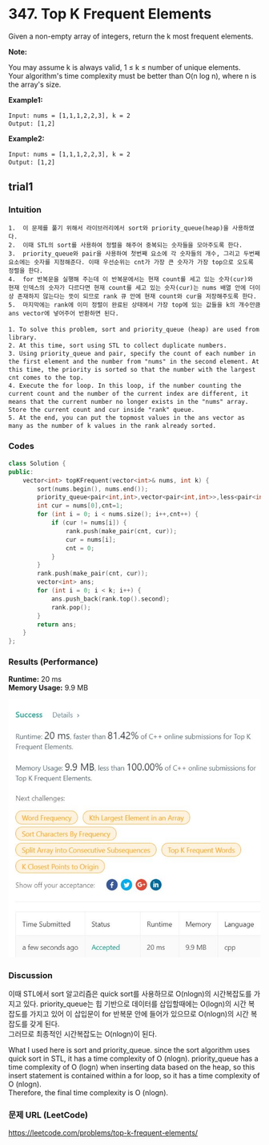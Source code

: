 # 347. Top K Frequent Elements 
Given a non-empty array of integers, return the k most frequent elements.    

**Note:**

You may assume k is always valid, 1 ≤ k ≤ number of unique elements.  
Your algorithm's time complexity must be better than O(n log n), where n is the array's size.  

**Example1:**   
```
Input: nums = [1,1,1,2,2,3], k = 2
Output: [1,2]
```
**Example2:**   
```
Input: nums = [1,1,1,2,2,3], k = 2
Output: [1,2]
```

## trial1
### Intuition
```
1.  이 문제를 풀기 위해서 라이브러리에서 sort와 priority_queue(heap)을 사용하였다.
2.  이때 STL의 sort를 사용하여 정렬을 해주어 중복되는 숫자들을 모아주도록 한다.
3.  priority_queue와 pair을 사용하여 첫번째 요소에 각 숫자들의 개수, 그리고 두번째 요소에는 숫자를 지정해준다. 이때 우선순위는 cnt가 가장 큰 숫자가 가장 top으로 오도록 정렬을 한다.
4.  for 반복문을 실행해 주는데 이 반복문에서는 현재 count를 세고 있는 숫자(cur)와 현재 인덱스의 숫자가 다르다면 현재 count를 세고 있는 숫자(cur)는 nums 배열 안에 더이상 존재하지 않는다는 뜻이 되므로 rank 큐 안에 현재 count와 cur을 저장해주도록 한다.
5.  마지막에는 rank에 이미 정렬이 완료된 상태에서 가장 top에 있는 값들을 k의 개수만큼 ans vector에 넣어주어 반환하면 된다.

1. To solve this problem, sort and priority_queue (heap) are used from library.
2. At this time, sort using STL to collect duplicate numbers.
3. Using priority_queue and pair, specify the count of each number in the first element and the number from "nums" in the second element. At this time, the priority is sorted so that the number with the largest cnt comes to the top.
4. Execute the for loop. In this loop, if the number counting the current count and the number of the current index are different, it means that the current number no longer exists in the "nums" array. Store the current count and cur inside "rank" queue.
5. At the end, you can put the topmost values ​​in the ans vector as many as the number of k values ​​in the rank already sorted.
```
### Codes  
```cpp
class Solution {
public:
	vector<int> topKFrequent(vector<int>& nums, int k) {
		sort(nums.begin(), nums.end());
		priority_queue<pair<int,int>,vector<pair<int,int>>,less<pair<int,int>>> rank;
		int cur = nums[0],cnt=1;
		for (int i = 0; i < nums.size(); i++,cnt++) {
			if (cur != nums[i]) {
				rank.push(make_pair(cnt, cur));
				cur = nums[i];
				cnt = 0;
			}
		}
		rank.push(make_pair(cnt, cur));
		vector<int> ans;
		for (int i = 0; i < k; i++) {
			ans.push_back(rank.top().second);
			rank.pop();
		}
		return ans;
	}
};
```

### Results (Performance)  
**Runtime:** 20 ms   
**Memory Usage:** 9.9 MB  

<p align="center"> 
<img src="./capture.JPG">
</p>

### Discussion
이때 STL에서 sort 알고리즘은 quick sort를 사용하므로 O(nlogn)의 시간복잡도를 가지고 있다. priority_queue는 힙 기반으로 데이터를 삽입할때에는 O(logn)의 시간 복잡도를 가지고 있어 이 삽입문이 for 반복문 안에 들어가 있으므로 O(nlogn)의 시간 복잡도를 갖게 된다.  
그러므로 최종적인 시간복잡도는 O(nlogn)이 된다.  

What I used here is sort and priority_queue. since the sort algorithm uses quick sort in STL, it has a time complexity of O (nlogn). priority_queue has a time complexity of O (logn) when inserting data based on the heap, so this insert statement is contained within a for loop, so it has a time complexity of O (nlogn).  
Therefore, the final time complexity is O (nlogn).  

### 문제 URL (LeetCode)  
https://leetcode.com/problems/top-k-frequent-elements/

